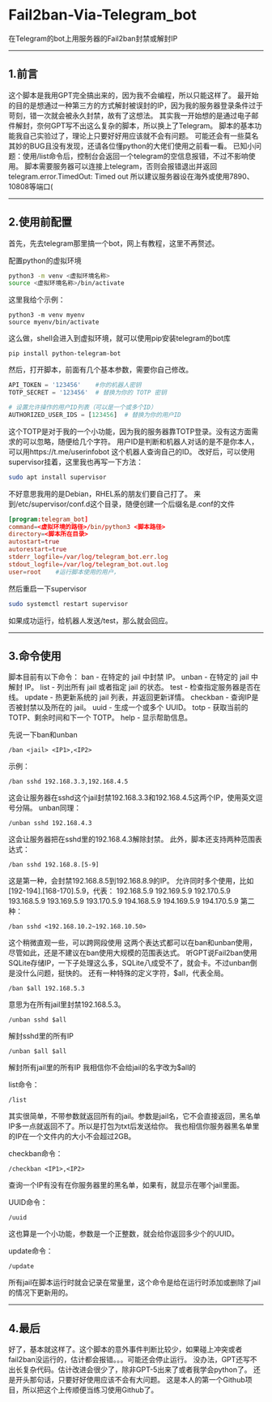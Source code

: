 # Fail2ban-Via-Telegram_bot
在Telegram的bot上用服务器的Fail2ban封禁或解封IP
***
## 1.前言

这个脚本是我用GPT完全搞出来的，因为我不会编程，所以只能这样了。
最开始的目的是想通过一种第三方的方式解封被误封的IP，因为我的服务器登录条件过于苛刻，错一次就会被永久封禁，故有了这想法。
其实我一开始想的是通过电子邮件解封，奈何GPT写不出这么复杂的脚本，所以换上了Telegram。
脚本的基本功能我自己实验过了，理论上只要好好用应该就不会有问题。
可能还会有一些莫名其妙的BUG且没有发现，还请各位懂python的大佬们使用之前看一看。
已知小问题：使用/list命令后，控制台会返回一个telegram的空信息报错，不过不影响使用。
脚本需要服务器可以连接上telegram，否则会报错退出并返回telegram.error.TimedOut: Timed out
所以建议服务器设在海外或使用7890、10808等端口(

***

## 2.使用前配置

首先，先去telegram那里搞一个bot，网上有教程，这里不再赘述。

配置python的虚拟环境
~~~bash
python3 -m venv <虚拟环境名称>
source <虚拟环境名称>/bin/activate
~~~

这里我给个示例：
~~~shell
python3 -m venv myenv
source myenv/bin/activate
~~~

这么做，shell会进入到虚拟环境，就可以使用pip安装telegram的bot库
~~~shell
pip install python-telegram-bot
~~~

然后，打开脚本，前面有几个基本参数，需要你自己修改。
~~~python
API_TOKEN = '123456'    #你的机器人密钥
TOTP_SECRET = '123456'  # 替换为你的 TOTP 密钥

# 设置允许操作的用户ID列表（可以是一个或多个ID）
AUTHORIZED_USER_IDS = [123456]  # 替换为你的用户ID
~~~

这个TOTP是对于我的一个小功能，因为我的服务器靠TOTP登录。没有这方面需求的可以忽略，随便给几个字符。
用户ID是判断和机器人对话的是不是你本人，可以用https://t.me/userinfobot 这个机器人查询自己的ID。
改好后，可以使用supervisor挂着，这里我也再写一下方法：
~~~bash
sudo apt install supervisor
~~~

不好意思我用的是Debian，RHEL系的朋友们要自己打了。
来到/etc/supervisor/conf.d这个目录，随便创建一个后缀名是.conf的文件
~~~conf
[program:telegram_bot]
command=<虚拟环境的路径>/bin/python3 <脚本路径>
directory=<脚本所在目录>
autostart=true
autorestart=true
stderr_logfile=/var/log/telegram_bot.err.log
stdout_logfile=/var/log/telegram_bot.out.log
user=root    #运行脚本使用的用户，
~~~

然后重启一下supervisor
~~~bash
sudo systemctl restart supervisor
~~~

如果成功运行，给机器人发送/test，那么就会回应。
***
## 3.命令使用

脚本目前有以下命令：
ban - 在特定的 jail 中封禁 IP。
unban - 在特定的 jail 中解封 IP。
list - 列出所有 jail 或者指定 jail 的状态。
test - 检查指定服务器是否在线。
update - 热更新系统的 jail 列表，并返回更新详情。
checkban - 查询IP是否被封禁以及所在的 jail。
uuid - 生成一个或多个 UUID。
totp - 获取当前的 TOTP、剩余时间和下一个 TOTP。
help - 显示帮助信息。

先说一下ban和unban
~~~bot
/ban <jail> <IP1>,<IP2>
~~~

示例：
~~~bot
/ban sshd 192.168.3.3,192.168.4.5
~~~

这会让服务器在sshd这个jail封禁192.168.3.3和192.168.4.5这两个IP，使用英文逗号分隔。
unban同理：
~~~bot
/unban sshd 192.168.4.3
~~~

这会让服务器把在sshd里的192.168.4.3解除封禁。
此外，脚本还支持两种范围表达式：
~~~bot
/ban sshd 192.168.8.[5-9]
~~~

这是第一种，会封禁192.168.8.5到192.168.8.9的IP。
允许同时多个使用，比如[192-194].[168-170].5.9，代表：
192.168.5.9
192.169.5.9
192.170.5.9
193.168.5.9
193.169.5.9
193.170.5.9
194.168.5.9
194.169.5.9
194.170.5.9
第二种：
~~~bot
/ban sshd <192.168.10.2~192.168.10.50>
~~~

这个稍微直观一些，可以跨网段使用
这两个表达式都可以在ban和unban使用，尽管如此，还是不建议在ban使用大规模的范围表达式。
听GPT说Fail2ban使用SQLite存储IP，一下子处理这么多，SQLite八成受不了，就会卡。不过unban倒是没什么问题，挺快的。
还有一种特殊的定义字符，$all，代表全局。
~~~bot
/ban $all 192.168.5.3
~~~

意思为在所有jail里封禁192.168.5.3。

~~~bot
/unban sshd $all
~~~

解封sshd里的所有IP

~~~bot
/unban $all $all
~~~

解封所有jail里的所有IP
我相信你不会给jail的名字改为$all的

list命令：
~~~bot
/list
~~~

其实很简单，不带参数就返回所有的jail。参数是jail名，它不会直接返回，黑名单IP多一点就返回不了。所以是打包为txt后发送给你。
我也相信你服务器黑名单里的IP在一个文件内的大小不会超过2GB。

checkban命令：
~~~bot
/checkban <IP1>,<IP2>
~~~

查询一个IP有没有在你服务器里的黑名单，如果有，就显示在哪个jail里面。

UUID命令：
~~~bot
/uuid
~~~

这也算是一个小功能，参数是一个正整数，就会给你返回多少个的UUID。

update命令：
~~~bot
/update
~~~

所有jail在脚本运行时就会记录在常量里，这个命令是给在运行时添加或删除了jail的情况下更新用的。

***

## 4.最后

好了，基本就这样了。这个脚本的意外事件判断比较少，如果碰上冲突或者fail2ban没运行的，估计都会报错。。。可能还会停止运行。
没办法，GPT还写不出长复杂代码。估计改进会很少了，除非GPT-5出来了或者我学会python了。
还是开头那句话，只要好好使用应该不会有大问题。
这是本人的第一个Github项目，所以把这个上传顺便当练习使用Github了。
